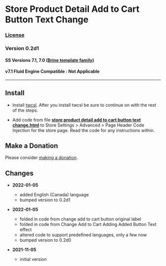 # Store Product Detail Add to Cart Button Text Change

### [License][99]

### Version 0.2d1

#### SS Versions 7.1, 7.0 ([Brine template family][1])

#### v7.1 Fluid Engine Compatible : Not Applicable

---

## Install

* Install [twcsl][2]. After you install twcsl be sure to continue on with the
  rest of the steps.
  
* Add code from file **[store product detail add to cart button text
  change.html][3]** to Store Settings > Advanced > Page Header Code Injection
  for the store page. Read the code for any instructions within.

## Make a Donation

Please consider [making a donation][4].

## Changes

* **2022-01-05**

  * added English (Canada) language
  * bumped version to 0.2d1
  
* **2022-01-05**

  * folded in code from change add to cart button original label
  * folded in code from Change Add to Cart Adding Added Button Text effect
  * altered code to support predefined languages, only a few now
  * bumped version to 0.2d0
  
* **2021-11-05**

  * initial version

[1]: https://support.squarespace.com/hc/en-us/articles/212512738-Brine-template-family
[2]: https://github.com/tomsWebConsulting/twcsl#install-options
[3]: store%20product%20detail%20add%20to%20cart%20button%20text%20change.html#L1
[4]: https://github.com/tomsWebConsulting/twcsl#make-a-donation
[99]: https://github.com/tomsWebConsulting/twcsl/blob/main/LICENSE.txt#L1
